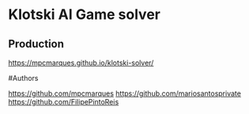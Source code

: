 # Klotski AI Game solver

## Production

https://mpcmarques.github.io/klotski-solver/


#Authors

https://github.com/mpcmarques
https://github.com/mariosantosprivate
https://github.com/FilipePintoReis
